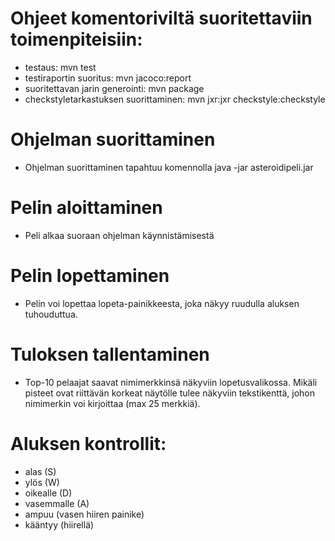 # Ohjeet komentoriviltä suoritettaviin toimenpiteisiin: 

* testaus: mvn test
* testiraportin suoritus: mvn jacoco:report
* suoritettavan jarin generointi: mvn package
* checkstyletarkastuksen suorittaminen: mvn jxr:jxr checkstyle:checkstyle

# Ohjelman suorittaminen
* Ohjelman suorittaminen tapahtuu komennolla java -jar asteroidipeli.jar

# Pelin aloittaminen
* Peli alkaa suoraan ohjelman käynnistämisestä

# Pelin lopettaminen
* Pelin voi lopettaa lopeta-painikkeesta, joka näkyy ruudulla aluksen tuhouduttua.

# Tuloksen tallentaminen
* Top-10 pelaajat saavat nimimerkkinsä näkyviin lopetusvalikossa. Mikäli pisteet ovat riittävän korkeat näytölle tulee näkyviin   tekstikenttä, johon nimimerkin voi kirjoittaa (max 25 merkkiä). 

# Aluksen kontrollit:
* alas (S)
* ylös (W)
* oikealle (D)
* vasemmalle (A)
* ampuu (vasen hiiren painike)
* kääntyy (hiirellä)
